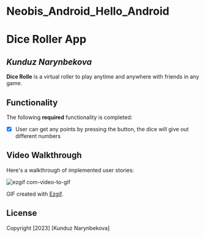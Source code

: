 # Neobis_Android_Hello_Android
# Dice Roller App

## *Kunduz Narynbekova*

**Dice Rolle** is a virtual roller to play anytime and anywhere with friends in any game.


## Functionality

The following **required** functionality is completed:

* [x] User can get any points by pressing the button, the dice will give out different numbers


## Video Walkthrough

Here's a walkthrough of implemented user stories:

![ezgif com-video-to-gif](https://user-images.githubusercontent.com/57134232/229354891-9a337d4f-340f-45a4-9c00-82d60ee51203.gif) 

GIF created with [Ezgif](https://ezgif.com/maker).

## License

Copyright [2023] [Kunduz Narynbekova]
